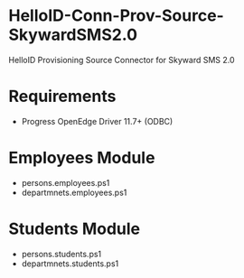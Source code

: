 # HelloID-Conn-Prov-Source-SkywardSMS2.0
HelloID Provisioning Source Connector for Skyward SMS 2.0

# Requirements
- Progress OpenEdge Driver 11.7+ (ODBC)

# Employees Module
- persons.employees.ps1
- departmnets.employees.ps1

# Students Module
- persons.students.ps1
- departmnets.students.ps1

